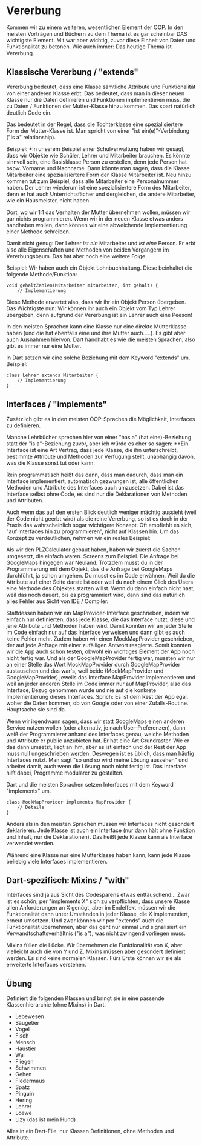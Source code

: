 # Vererbung

Kommen wir zu einem weiteren, wesentlichen Element der OOP. In den meisten Vorträgen und Büchern zu dem Thema ist es gar scheinbar DAS wichtigste Element. Mit war aber wichtig, zuvor diese Einheit von Daten und Funktionalität zu betonen. Wie auch immer: Das heutige Thema ist Vererbung. 

## Klassische Vererbung / "extends"

Vererbung bedeutet, dass eine Klasse sämtliche Attribute und Funktionalität von einer anderen Klasse erbt. Das bedeutet, dass man in dieser neuen Klasse nur die Daten definieren und Funktionen implementieren muss, die zu Daten / Funktionen der Mutter-Klasse hinzu kommen. Das spart natürlich deutlich Code ein.

Das bedeutet in der Regel, dass die Tochterklasse eine spezialisiertere Form der Mutter-Klasse ist. Man spricht von einer "ist ein(e)"-Verbindung ("is a" relationship). 

Beispiel: *In unserem Beispiel einer Schulverwaltung haben wir gesagt, dass wir Objekte wie Schüler, Lehrer und Mitarbeiter brauchen. Es könnte sinnvoll sein, eine Basisklasse Person zu erstellen, denn jede Person hat bspw. Vorname und Nachname. Dann könnte man sagen, dass die Klasse Mitarbeiter eine spezialisiertere Form der Klasse Mitarbeiter ist. Neu hinzu kommen tut zum Beispiel, dass alle Mitarbeiter eine Personalnummer haben. Der Lehrer wiederum ist eine spezialisiertere Form des Mitarbeiter, denn er hat auch Unterrichtsfächer und dergleichen, die andere Mitarbeiter, wie ein Hausmeister, nicht haben. 

Dort, wo wir 1:1 das Verhalten der Mutter übernehmen wollen, müssen wir gar nichts programmieren. Wenn wir in der neuen Klasse etwas anders handhaben wollen, dann können wir eine abweichende Implementierung einer Methode schreiben. 

Damit nicht genug: Der Lehrer *ist ein* Mitarbeiter und *ist eine* Person. Er erbt also alle Eigenschaften und Methoden von beiden Vorgängern im Vererbungsbaum. Das hat aber noch eine weitere Folge. 

Beispiel: Wir haben auch ein Objekt Lohnbuchhaltung. Diese beinhaltet die folgende Methode/Funktion:

```
void gehaltZahlen(Mitarbeiter mitarbeiter, int gehalt) {
    // Implementierung
```

Diese Methode erwartet also, dass wir ihr ein Objekt Person übergeben. Das Wichtigste nun: Wir können ihr auch ein Objekt vom Typ Lehrer übergeben, denn aufgrund der Vererbung ist ein Lehrer auch eine Peeson! 

In den meisten Sprachen kann eine Klasse nur eine direkte Mutterklasse haben (und die hat ebenfalls eine und ihre Mutter auch.....). Es gibt aber auch Ausnahmen hiervon. Dart handhabt es wie die meisten Sprachen, also gibt es immer nur eine Mutter.

In Dart setzen wir eine solche Beziehung mit dem Keyword "extends" um. Beispiel:

```
class Lehrer extends Mitarbeiter {
    // Implementierung
}
```

## Interfaces / "implements"

Zusätzlich gibt es in den meisten OOP-Sprachen die Möglichkeit, Interfaces zu definieren.

Manche Lehrbücher sprechen hier von einer "has a" (hat eine)-Beziehung statt der "is a"-Beziehung zuvor, aber ich würde es eher so sagen: **Ein Interface ist eine Art Vertrag, dass jede Klasse, die ihn unterschreibt, bestimmte Attribute und Methoden zur Verfügung stellt, unabhängig davon, was die Klasse sonst tut oder kann. 

Rein programmatisch heißt das dann, dass man dadurch, dass man ein Interface implementiert, automatisch gezwungen ist, alle öffentlichen Methoden und Attribute des Interfaces auch umzusetzen. Dabei ist das Interface selbst ohne Code, es sind nur die Deklarationen von Methoden und Attributen. 

Auch wenn das auf den ersten Blick deutlich weniger mächtig aussieht (weil der Code nicht geerbt wird) als die reine Vererbung, so ist es doch in der Praxis das wahrscheinlich sogar wichtigere Konzept. Oft empfiehlt es sich, "auf Interfaces hin zu programmieren", nicht auf Klassen hin. Um das Konzept zu verdeutlichen, nehmen wir ein reales Beispiel:

Als wir den PLZCalculator gebaut haben, haben wir zuerst die Sachen umgesetzt, die einfach waren. Screens zum Beispiel. Die Anfrage bei GoogleMaps hingegen war Neuland. Trotzdem musst du in der Programmierung mit dem Objekt, das die Anfrage bei GoogleMaps durchführt, ja schon umgehen. Du musst es im Code erwähnen. Weil du die Attribute auf einer Seite darstellst oder weil du nach einem Click des Users eine Methode des Objektes starten willst. Wenn du dann einfach nicht hast, weil das noch dauert, bis es programmiert wird, dann sind das natürlich alles Fehler aus Sicht von IDE / Compiler. 

Stattdessen haben wir ein MapProvider-Interface geschrieben, indem wir einfach nur definierten, dass jede Klasse, die das Interface nutzt, diese und jene Attribute und Methoden haben wird. Damit konnten wir an jeder Stelle im Code einfach nur auf das Interface verweisen und dann gibt es auch keine Fehler mehr. Zudem haben wir einen MockMapProvider geschrieben, der auf jede Anfrage mit einer zufälligen Antwort reagierte. Somit konnten wir die App auch schon testen, obwohl ein wichtiges Element der App noch nicht fertig war. Und als der GoogleMapProvider fertig war, mussten wir nur an einer Stelle das Wort MockMapProvider durch GoogleMapProvider austauschen und das war's, weil beide (MockMapProvider und GoogleMapProvider) jeweils das Interface MapProvider implementieren und weil an jeder anderen Stelle im Code immer nur auf MapProvider, also das Interface, Bezug genommen wurde und nie auf die konkrete Implementierung dieses Interfaces. Sprich: Es ist dem Rest der App egal, woher die Daten kommen, ob von Google oder von einer Zufalls-Routine. Hauptsache sie sind da. 

Wenn wir irgendwann sagen, dass wir statt GoogleMaps einen anderen Service nutzen wollen (oder alternativ, je nach User-Preferenzen), dann weiß der Programmierer anhand des Interfaces genau, welche Methoden und Attribute er public anzubieten hat. Er hat eine Art Grundraster. Wie er das dann umsetzt, liegt an ihm, aber es ist einfach und der Rest der App muss null ungeschrieben werden. Deswegen ist es üblich, dass man häufig Interfaces nutzt. Man sagt "so und so wird meine Lösung aussehen" und arbeitet damit, auch wenn die Lösung noch nicht fertig ist. Das Interface hilft dabei, Programme modularer zu gestalten. 

Dart und die meisten Sprachen setzen Interfaces mit dem Keyword "implements" um.

```
class MockMapProvider implements MapProvider {
    // Details
}
```

Anders als in den meisten Sprachen müssen wir Interfaces nicht gesondert deklarieren. Jede Klasse ist auch ein Interface (nur dann hält ohne Funktion und Inhalt, nur die Deklarationen). Das heißt jede Klasse kann als Interface verwendet werden. 

Während eine Klasse nur eine Mutterklasse haben kann, kann jede Klasse beliebig viele Interfaces implementieren.

## Dart-spezifisch: Mixins / "with"

Interfaces sind ja aus Sicht des Codesparens etwas enttäuschend... Zwar ist es schön, per "implements X" sich zu verpflichten, dass unsere Klasse allen Anforderungen an X genügt, aber im Endeffekt müssen wir die Funktionalität dann unter Umständen in jeder Klasse, die X implementiert, erneut umsetzen. Und zwar können wir per "extends" auch die Funktionalität übernehmen, aber das geht nur einmal und signalisiert ein Verwandtschaftsverhältnis ("is a"), was nicht zwingend vorliegen muss. 

Mixins füllen die Lücke. Wir übernehmen die Funktionalität von X, aber vielleicht auch die von Y und Z. Mixins müssen aber gesondert definiert werden. Es sind keine normalen Klassen. Fürs Erste können wir sie als erweiterte Interfaces verstehen. 

## Übung
Definiert die folgenden Klassen und bringt sie in eine passende Klassenhierarchie (ohne Mixins) in Dart:

- Lebewesen
- Säugetier
- Vogel
- Fisch
- Mensch
- Haustier
- Wal
- Fliegen
- Schwimmen
- Gehen
- Fledermaus
- Spatz
- Pinguin
- Hering
- Lehrer
- Loewe
- Lizy (das ist mein Hund) 

Alles in ein Dart-File, nur Klassen Definitionen, ohne Methoden und Attribute. 